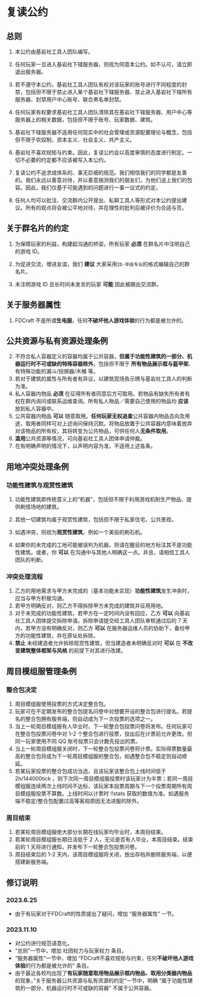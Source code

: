 # 复读公约


## 总则

1. 本公约由基岩社工具人团队编写。

2. 任何玩家一旦进入基岩社下辖服务器，则视为同意本公约。如不认可，请立即退出服务器。

3. 若不遵守本公约，基岩社工具人团队有权对该玩家的账号进行不同程度的封禁，包括但不限于禁止进入某个基岩社下辖服务器、禁止进入基岩社下辖所有服务器、封禁用户中心账号、联合黑名单封禁。

4. 任何玩家有权要求基岩社工具人团队清除其在基岩社下辖服务器、用户中心等服务器上的相关数据，包括但不限于账号、玩家数据、建筑。

5. 基岩社下辖服务器不适用任何现实中的社会管理或资源配置理论与概念，包括但不限于农奴制、资本主义、社会主义、共产主义。

6. 基岩社不喜欢规矩与约束。因此，复读公约会以高度审慎的态度进行制定。一切不必要的约定都不应该被写入本公约。

7. 复读公约不追求成体系的、事无巨细的规范。我们相信我们的同学都是友善的。我们永远以善意对待，并以善意揣测我们的朋友们，为他们送上我们的包容。因此，我们仅基于可能遇到的问题进行一事一议式的约定。

8. 任何人均可以批注、交流群内公开提出、私聊工具人等形式对本公约提出建议。所有的观点将会被公平地对待，并在理性的批判后被评价为合适与否。

## 关于群名片的约定

1. 为保障玩家的利益，构建起沟通的桥梁，所有玩家 **必须** 在群名片中注明自己的游戏 ID。

2. 为促进交流，增进友谊，我们 **建议** 大家采用`ID-年级专业`的格式编辑自己的群名片。

3. 未注明游戏 ID 且长时间未发言的玩家 **可能** 因此被踢出交流群。

## 关于服务器属性

1. FDCraft 不是所谓**生电服**，任何**不破坏他人游戏体验**的行为都是被允许的。


## 公共资源与私有资源处理条例

2. 不符合私人容器定义的容器均属于公共容器，**但属于功能性建筑的一部分、机器运行时不可或缺的特殊容器除外**，包括但不限于 **所有物品展示框与盔甲架**、有特殊功能的漏斗/投掷器/木桶 等。
3. 若对于建筑的属性与所有者有异议，以建筑现场告示牌与基岩社工具人的判断为准。
4. 私人容器内物品 **必须** 在征得所有者同意后方可取用。若物品有缺失所有者有权在群内询问或联系运维查询。所有私人物品／需要自己使用的物品均 **应该** 放到私人容器中。
5. 公共容器内物品 **可以** 随意取用。**任何玩家无权追查**公共容器内物品去向及用途，取用者同样可对上述询问保持沉默。将物品放置于公共容器内意味着放弃对该物品的所有权，其将转变为公共物品，可供任何人**无条件取用**。
6. **滥用**公共资源等情况，可向基岩社工具人团体申请仲裁。
7. 在有明确声明的情况下，以声明内容为准，不适用上述各条。

## 用地冲突处理条例

### 功能性建筑与观赏性建筑

1. 功能性建筑即传统意义上的“机器”，包括但不限于利用游戏机制生产物品、提供刷怪场地的建筑。

2. 其他一切建筑均属于观赏性建筑，包括但不限于私家住宅、公共景观。
3. 如遇冲突，则视为**观赏性建筑**，例如一个美丽的刷石机。
4. 如果你的未完成的工地可能被误判为机器，则请在醒目的地方标注其不是功能性建筑。或者，你 **可以** 在沟通中与其他人明确这一点。并且，请相信工具人团队的判断。

### 冲突处理流程

1. 乙方的用地需求与甲方未完成的（基本功能未实现）**功能性建筑**发生冲突时，应当与甲方积极沟通。
2. 若甲方明确反对，则乙方不得拆除甲方未完成的建筑并征用用地。
3. 对于未完成的功能性建筑，若甲方在一定时间内没有回应，乙方 **可以** 向基岩社工具人团体提交拆除申请。拆除申请提交经工具人团队审核通过后的 7 天内，若甲方没有明确反对，则乙方 **可以** 在服务器运维人员的协助下，备份甲方的功能性建筑，并在原址处拆除。
4. **禁止** 未经建造者允许拆除观赏性建筑，但当建造者未明确反对时 **可以** 在 **不改变建筑整体框架与风格** 的前提下对其进行改建。

## 周目模组服管理条例

### 整合包决定

1. 周目模组服使用投票的方式决定整合包。
2. 玩家可在不定期发布的整合包提名问卷中对想要开设的整合包进行提名。若提名的整合包拥有服务端，则自动成为下一次投票的选项之一。
3. 当上一轮周目模组服有人毕业时，下一轮整合包投票问卷将发布。任何玩家可在整合包投票问卷中对 1-2 个整合包进行投票，投出后在计票前允许更改。但同一玩家使用不同 QQ 账号投票只会计数先投出的票。
4. 当上一轮周目模组服关闭时，下一轮整合包投票问卷将计票。实际得票数量最高的整合包将成为下一轮周目模组服的整合包，如遇整合包不稳定则自动顺延。
5. 若某玩家投票的整合包成功当选，且该玩家该整合包上线时间低于 2h/144000tick ，则下次同一周目模组服投票时该玩家计为半票；若同一周目模组服连续两次上线时间不达标，该玩家本投票周期与下一个投票周期所有周目模组服投票不算数。上线时间以计票时 !!stats 获取的数值为准。如遇服务端不稳定/整合包配置过高等客观原因无法进服的除外。

### 周目结束

1. 若某轮周目模组服绝大部分长期在线玩家均毕业时，本周目结束。
2. 若某轮周目模组服长期日活低于 2 人，无论是否有人毕业，本周目结束。结束前的 1 天将进行通知，并发布下一轮整合包投票问卷。
3. 周目结束后的 1-2 天内，该周目模组服将关闭，放出存档并删除服务端，以便搭建新服务端。

## 修订说明

### 2023.6.25

- 由于有玩家对于FDCraft的性质提出了疑问，增加 “服务器属性” 一节。

### 2023.11.10

- 对公约进行规范语意化。
- “总则”一节中，增加 社团权力与玩家权力 条目。
- “服务器属性”一节中，增加 “FDCraft不喜欢规矩与约束，任何**不破坏他人游戏体验**的行为都是被允许的” 条目。
- 由于最近各校均出现了**有玩家随意取用物品展示框内物品、取用分类器内物品**的现象，”关于服务器公共资源与私有资源的约定“一节中，明确 “属于功能性建筑的一部分、机器运行时不可或缺的容器” 不属于公共容器。